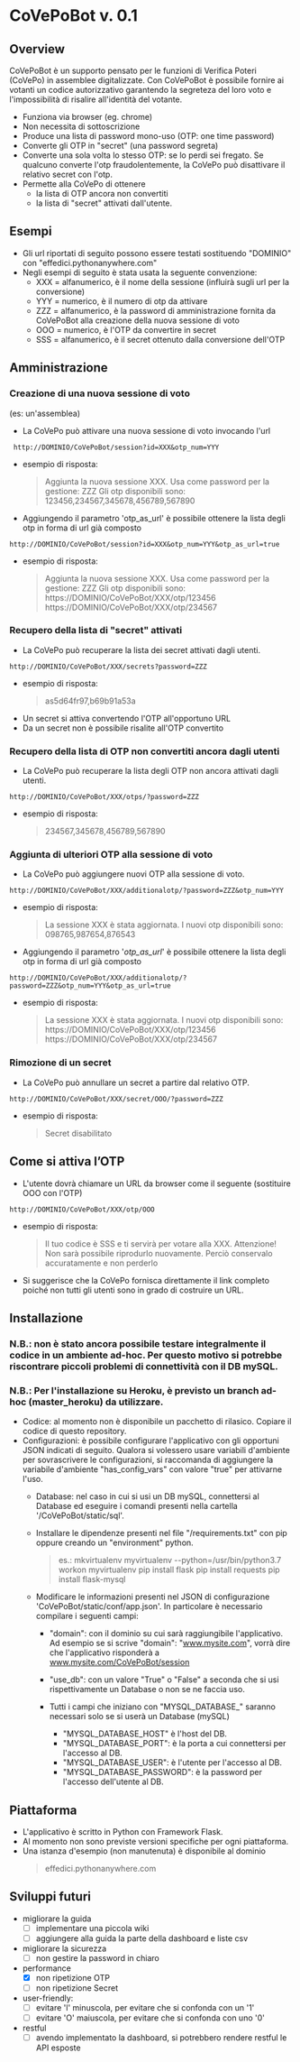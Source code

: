 
# CoVePoBot v. 0.1

Overview
--------
CoVePoBot è un supporto pensato per le funzioni di Verifica Poteri (CoVePo) in assemblee digitalizzate.
Con CoVePoBot è possibile fornire ai votanti un codice autorizzativo garantendo la segreteza del loro voto e l'impossibilità di risalire all'identità del votante.
* Funziona via browser (eg. chrome)
* Non necessita di sottoscrizione
* Produce una lista di password mono-uso (OTP: one time password)
* Converte gli OTP in "secret" (una password segreta)
* Converte una sola volta lo stesso OTP: se lo perdi sei fregato. Se qualcuno converte l'otp fraudolentemente, la CoVePo può disattivare il relativo secret con l'otp.
* Permette alla CoVePo di ottenere
  * la lista di OTP ancora non convertiti
  * la lista di "secret" attivati dall'utente.

Esempi
--------
* Gli url riportati di seguito possono essere testati sostituendo "DOMINIO" con "effedici.pythonanywhere.com"
* Negli esempi di seguito è stata usata la seguente convenzione:
  * XXX = alfanumerico, è il nome della sessione (influirà sugli url per la conversione)
  * YYY = numerico, è il numero di otp da attivare
  * ZZZ = alfanumerico, è la password di amministrazione fornita da CoVePoBot alla creazione della nuova sessione di voto
  * OOO = numerico, è l'OTP da convertire in secret
  * SSS = alfanumerico, è il secret ottenuto dalla conversione dell'OTP

Amministrazione
--------
### Creazione di una nuova sessione di voto ###
(es: un'assemblea)
* La CoVePo può attivare una nuova sessione di voto invocando l'url
```url
 http://DOMINIO/CoVePoBot/session?id=XXX&otp_num=YYY
```
* esempio di risposta:
  > Aggiunta la nuova sessione XXX. Usa come password per la gestione: ZZZ
  > Gli otp disponibili sono: 123456,234567,345678,456789,567890
* Aggiungendo il parametro 'otp_as_url' è possibile ottenere la lista degli otp in forma di url già composto
```url
http://DOMINIO/CoVePoBot/session?id=XXX&otp_num=YYY&otp_as_url=true
```
* esempio di risposta:
  > Aggiunta la nuova sessione XXX. Usa come password per la gestione: ZZZ
  > Gli otp disponibili sono:
  > https://DOMINIO/CoVePoBot/XXX/otp/123456
  > https://DOMINIO/CoVePoBot/XXX/otp/234567

### Recupero della lista di "secret" attivati ###
* La CoVePo può recuperare la lista dei secret attivati dagli utenti.
```url
http://DOMINIO/CoVePoBot/XXX/secrets?password=ZZZ
```
* esempio di risposta:
  >as5d64fr97,b69b91a53a
* Un secret si attiva convertendo l'OTP all'opportuno URL
* Da un secret non è possibile risalite all'OTP convertito

### Recupero della lista di OTP non convertiti ancora dagli utenti ###
* La CoVePo può recuperare la lista degli OTP non ancora attivati dagli utenti.
```url
http://DOMINIO/CoVePoBot/XXX/otps/?password=ZZZ
```
* esempio di risposta:
  > 234567,345678,456789,567890

### Aggiunta di ulteriori OTP alla sessione di voto ###
* La CoVePo può aggiungere nuovi OTP alla sessione di voto.
```url
http://DOMINIO/CoVePoBot/XXX/additionalotp/?password=ZZZ&otp_num=YYY
```
* esempio di risposta:
  > La sessione XXX è stata aggiornata.
  > I nuovi otp disponibili sono: 098765,987654,876543
* Aggiungendo il parametro '*otp_as_url*' è possibile ottenere la lista degli otp in forma di url già composto
```url
http://DOMINIO/CoVePoBot/XXX/additionalotp/?password=ZZZ&otp_num=YYY&otp_as_url=true
```
* esempio di risposta:
  > La sessione XXX è stata aggiornata.
  > I nuovi otp disponibili sono:
  > https://DOMINIO/CoVePoBot/XXX/otp/123456
  > https://DOMINIO/CoVePoBot/XXX/otp/234567

### Rimozione di un secret ###
* La CoVePo può annullare un secret a partire dal relativo OTP.
```url
http://DOMINIO/CoVePoBot/XXX/secret/OOO/?password=ZZZ
```
* esempio di risposta:
  > Secret disabilitato

Come si attiva l’OTP
--------
* L'utente dovrà chiamare un URL da browser come il seguente (sostituire OOO con l'OTP)
```url
http://DOMINIO/CoVePoBot/XXX/otp/OOO
```
* esempio di risposta:
  > Il tuo codice è SSS e ti servirà per votare alla XXX.
  > Attenzione! Non sarà possibile riprodurlo nuovamente. Perciò conservalo accuratamente e non perderlo

* Si suggerisce che la CoVePo fornisca direttamente il link completo poiché non tutti gli utenti sono in grado di costruire un URL.

Installazione
--------
### N.B.: non è stato ancora possibile testare integralmente il codice in un ambiente ad-hoc. Per questo motivo si potrebbe riscontrare piccoli problemi di connettività con il DB mySQL. ###
### N.B.: Per l'installazione su Heroku, è previsto un branch ad-hoc (master_heroku) da utilizzare. ###
* Codice: al momento non è disponibile un pacchetto di rilasico. Copiare il codice di questo repository.
* Configurazioni: è possibile configurare l'applicativo con gli opportuni JSON indicati di seguito. Qualora si volessero usare variabili d'ambiente per sovrascrivere le configurazioni, si raccomanda di aggiungere la variabile d'ambiente "has_config_vars" con valore "true" per attivarne l'uso.
	* Database: nel caso in cui si usi un DB mySQL, connettersi al Database ed eseguire i comandi presenti nella cartella '/CoVePoBot/static/sql'.

	* Installare le dipendenze presenti nel file "/requirements.txt" con pip oppure creando un "environment" python.
		> es.:
		> mkvirtualenv myvirtualenv --python=/usr/bin/python3.7
		> workon myvirtualenv
		> pip install flask
		> pip install requests
		> pip install flask-mysql

	* Modificare le informazioni presenti nel JSON di configurazione 'CoVePoBot/static/conf/app.json'. In particolare è necessario compilare i seguenti campi:
		* "domain": con il dominio su cui sarà raggiungibile l'applicativo. Ad esempio se si scrive "domain": "www.mysite.com", vorrà dire che l'applicativo risponderà a www.mysite.com/CoVePoBot/session
		* "use_db": con un valore "True" o "False" a seconda che si usi rispettivamente un Database o non se ne faccia uso.

		* Tutti i campi che iniziano con "MYSQL_DATABASE_" saranno necessari solo se si userà un Database (mySQL)
			* "MYSQL_DATABASE_HOST" è l'host del DB.
			* "MYSQL_DATABASE_PORT": è la porta a cui connettersi per l'accesso al DB.
			* "MYSQL_DATABASE_USER": è l'utente per l'accesso al DB.
			* "MYSQL_DATABASE_PASSWORD": è la password per l'accesso dell'utente al DB.


Piattaforma
--------
* L'applicativo è scritto in Python con Framework Flask.
* Al momento non sono previste versioni specifiche per ogni piattaforma.
* Una istanza d'esempio (non manutenuta) è disponibile al dominio
  > effedici.pythonanywhere.com

Sviluppi futuri
--------
* migliorare la guida
	* [ ] implementare una piccola wiki
	* [ ] aggiungere alla guida la parte della dashboard e liste csv
* migliorare la sicurezza
	* [ ] non gestire la password in chiaro
* performance
	* [x] non ripetizione OTP
	* [ ] non ripetizione Secret
* user-friendly:
	* [ ] evitare 'l' minuscola, per evitare che si confonda con un '1'
	* [ ] evitare 'O' maiuscola, per evitare che si confonda con uno '0'
* restful
	* [ ] avendo implementato la dashboard, si potrebbero rendere restful le API esposte